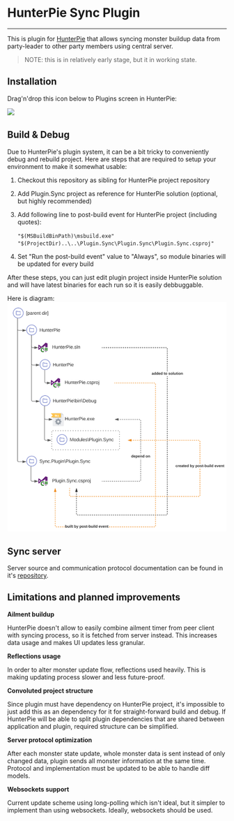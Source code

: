 ﻿# HunterPie Sync Plugin
---

This is plugin for [HunterPie](https://github.com/Haato3o/HunterPie) that allows syncing monster buildup data from party-leader to other party members using central server.

> NOTE: this is in relatively early stage, but it in working state.

## Installation

Drag'n'drop this icon below to Plugins screen in HunterPie:

[<img src="https://raw.githubusercontent.com/amadare42/HunterPie.SyncPlugin/master/readme/plugin.svg">](https://raw.githubusercontent.com/amadare42/HunterPie.SyncPlugin/master/Plugin.Sync/bin/Release/module.json)

## Build & Debug

Due to HunterPie's plugin system, it can be a bit tricky to conveniently debug and rebuild project. Here are steps that are required to setup your environment to make it somewhat usable:

1. Checkout this repository as sibling for HunterPie project repository
2. Add Plugin.Sync project as reference for HunterPie solution (optional, but highly recommended)
3. Add following line to post-build event for HunterPie project (including quotes):

    ```"$(MSBuildBinPath)\msbuild.exe" "$(ProjectDir)..\..\Plugin.Sync\Plugin.Sync\Plugin.Sync.csproj"```
4. Set "Run the post-build event" value to "Always", so module binaries will be updated for every build

After these steps, you can just edit plugin project inside HunterPie solution and will have latest binaries for each run so it is easily debbuggable.

Here is diagram:
![project structure](./readme/stucture-scheme.svg)


## Sync server
Server source and communication protocol documentation can be found in it's [repository](https://github.com/amadare42/HunterPie.SyncPlugin.Server).

## Limitations and planned improvements

**Ailment buildup**

HunterPie doesn't allow to easily combine ailment timer from peer client with syncing process, so it is fetched from server instead. This increases data usage and makes UI updates less granular.

**Reflections usage**

In order to alter monster update flow, reflections used heavily. This is making updating process slower and less future-proof.

**Convoluted project structure**

Since plugin must have dependency on HunterPie project, it's impossible to just add this as an dependency for it for straight-forward build and debug. If HunterPie will be able to split plugin dependencies that are shared between application and plugin, required structure can be simplified.  

**Server protocol optimization**

After each monster state update, whole monster data is sent instead of only changed data, plugin sends all monster information at the same time. Protocol and implementation must be updated to be able to handle diff models.

**Websockets support**

Current update scheme using long-polling which isn't ideal, but it simpler to implement than using websockets. Ideally, websockets should be used.